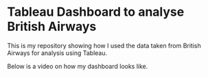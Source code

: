 # Tableau Dashboard to analyse British Airways 

This is my repository showing how I used the data taken from British Airways for analysis using Tableau.

Below is a video on how my dashboard looks like.

